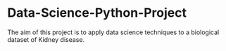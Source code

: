 # Data-Science-Python-Project
The aim of this project is to apply data science techniques to a biological dataset of Kidney disease. 
